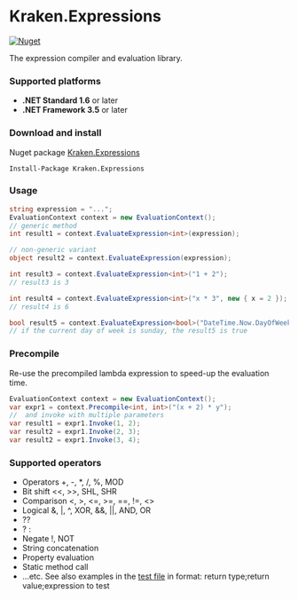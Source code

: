 # Kraken.Expressions
[![Nuget](https://img.shields.io/nuget/v/Kraken.Expressions.svg)](https://www.nuget.org/packages/Kraken.Expressions/)

The expression compiler and evaluation library.

### Supported platforms
- **.NET Standard 1.6** or later
- **.NET Framework 3.5** or later

### Download and install
Nuget package [Kraken.Expressions](https://www.nuget.org/packages/Kraken.Expressions/)

```
Install-Package Kraken.Expressions
```

### Usage

```csharp
string expression = "...";
EvaluationContext context = new EvaluationContext();
// generic method
int result1 = context.EvaluateExpression<int>(expression);

// non-generic variant
object result2 = context.EvaluateExpression(expression);

int result3 = context.EvaluateExpression<int>("1 + 2");
// result3 is 3

int result4 = context.EvaluateExpression<int>("x * 3", new { x = 2 });
// result4 is 6

bool result5 = context.EvaluateExpression<bool>("DateTime.Now.DayOfWeek == DayOfWeek.Sunday");
// if the current day of week is sunday, the result5 is true
```

### Precompile
Re-use the precompiled lambda expression to speed-up the evaluation time.
```csharp
EvaluationContext context = new EvaluationContext();
var expr1 = context.Precompile<int, int>("(x + 2) * y");
//	and invoke with multiple parameters
var result1 = expr1.Invoke(1, 2);
var result2 = expr1.Invoke(2, 3);
var result2 = expr1.Invoke(3, 4);
```

### Supported operators
- Operators +, -, *, /, %, MOD
- Bit shift <<, >>, SHL, SHR
- Comparison <, >, <=, >=, ==, !=, <>
- Logical &, |, ^, XOR, &&, ||, AND, OR
- ??
- ? :
- Negate !, NOT
- String concatenation
- Property evaluation
- Static method call
- ...etc. See also examples in the [test file](https://github.com/MH1/Kraken.Expressions/blob/master/Source/Kraken.Expressions.UnitTests/Batch/Default.txt)
 in format: return type;return value;expression to test
